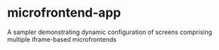 # microfrontend-app
A sampler demonstrating dynamic configuration of screens comprising multiple iframe-based microfrontends
